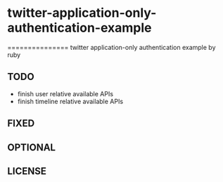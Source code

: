 # 


# twitter-application-only-authentication-example
===============
twitter application-only authentication example by ruby

TODO
----

* finish user relative available APIs
* finish timeline relative available APIs

FIXED
----

OPTIONAL
----

LICENSE
-------

